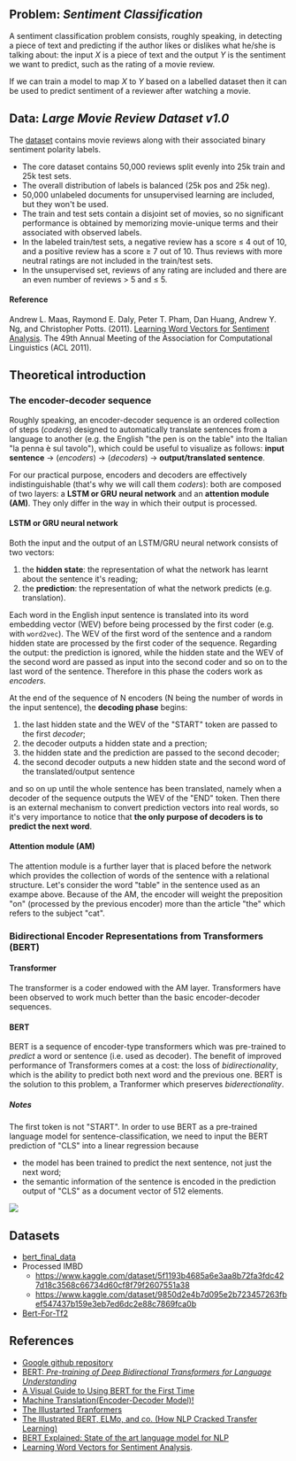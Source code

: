 ## Problem: *Sentiment Classification*

A sentiment classification problem consists, roughly speaking, in detecting a piece of text and predicting if the author likes or dislikes what he/she is talking about: the input *X* is a piece of text and the output *Y* is the sentiment we want to predict, such as the rating of a movie review.

If we can train a model to map *X* to *Y* based on a labelled dataset then it can be used to predict sentiment of a reviewer after watching a movie.


## Data: *Large Movie Review Dataset v1.0*

The [dataset](https://ai.stanford.edu/~amaas/data/sentiment/aclImdb_v1.tar.gz) contains movie reviews along with their associated binary sentiment polarity labels. 

* The core dataset contains 50,000 reviews split evenly into 25k train and 25k test sets. 
* The overall distribution of labels is balanced (25k pos and 25k neg). 
* 50,000 unlabeled documents for unsupervised learning are included, but they won't be used. 
* The train and test sets contain a disjoint set of movies, so no significant performance is obtained by memorizing movie-unique terms and their associated with observed labels.  
* In the labeled train/test sets, a negative review has a score ≤ 4 out of 10, and a positive review has a score ≥ 7 out of 10. Thus reviews with more neutral ratings are not included in the train/test sets. 
* In the unsupervised set, reviews of any rating are included and there are an even number of reviews > 5 and ≤ 5.

#### Reference 
Andrew L. Maas, Raymond E. Daly, Peter T. Pham, Dan Huang, Andrew Y. Ng, and Christopher Potts. (2011). [Learning Word Vectors for Sentiment Analysis](https://ai.stanford.edu/~amaas/papers/wvSent_acl2011.pdf). The 49th Annual Meeting of the Association for Computational Linguistics (ACL 2011).

## Theoretical introduction

### The encoder-decoder sequence

Roughly speaking, an encoder-decoder sequence is an ordered collection of steps (*coders*) designed to automatically translate  sentences from a language to another (e.g. the English "the pen is on the table" into the Italian "la penna è sul tavolo"), which could be useful to visualize as follows: **input sentence** → (*encoders*) → (*decoders*) → **output/translated sentence**. <br>

For our practical purpose, encoders and decoders are effectively indistinguishable (that's why we will call them *coders*): both are composed of two layers: a **LSTM or GRU neural network** and an **attention module (AM)**. They only differ in the way in which their output is processed. 

#### LSTM or GRU neural network
Both the input and the output of an LSTM/GRU neural network consists of two vectors: 
1. the **hidden state**: the representation of what the network has learnt about the sentence it's reading;
2. the **prediction**: the representation of what the network predicts (e.g. translation). 

Each word in the English input sentence is translated into its word embedding vector (WEV) before being processed by the first coder (e.g. with `word2vec`). 
The WEV of the first word of the sentence and a random hidden state are processed by the first coder of the sequence. Regarding the output: the prediction is ignored, while the hidden state and the WEV of the second word are passed as input into the second coder and so on to the last word of the sentence. Therefore in this phase the coders work as *encoders*.

At the end of the sequence of N encoders (N being the number of words in the input sentence), the **decoding phase** begins: 
1. the last hidden state and the WEV of the "START" token are passed to the first *decoder*;
2. the decoder outputs a hidden state and a prection; 
3. the hidden state and the prediction are passed to the second decoder; 
4. the second decoder outputs a new hidden state and the second word of the translated/output sentence

and so on up until the whole sentence has been translated, namely when a decoder of the sequence outputs the WEV of the "END" token. Then there is an external mechanism to convert prediction vectors into real words, so it's very importance to notice that **the only purpose of decoders is to predict the next word**.  

#### Attention module (AM)

The attention module is a further layer that is placed before the network which provides the collection of words of the sentence with a relational structure. Let's consider the word "table" in the sentence used as an exampe above. Because of the AM, the encoder will weight the preposition "on" (processed by the previous encoder) more than the article "the" which refers to the subject "cat". 

### Bidirectional Encoder Representations from Transformers (BERT)

#### Transformer
The transformer is a coder endowed with the AM layer. Transformers have been observed to work much better than the basic encoder-decoder sequences.

#### BERT

BERT is a sequence of encoder-type transformers which was pre-trained to *predict* a word or sentence (i.e. used as decoder). The benefit of improved performance of Transformers comes at a cost: the loss of *bidirectionality*, which is the ability to predict both next word and the previous one. BERT is the solution to this problem, a Tranformer which preserves *biderectionality*.

##### Notes  
The first token is not "START". In order to use BERT as a pre-trained language model for sentence-classification, we need to input the BERT prediction of "CLS" into a linear regression because 
* the model has been trained to predict the next sentence, not just the next word; 
* the semantic information of the sentence is encoded in the prediction output of "CLS" as a document vector of 512 elements.

![](https://github.com/pitmonticone/data-mining-bert/blob/master/images/bert-diagram.png)

## Datasets

* [bert_final_data](https://www.kaggle.com/dataset/c57aa27bcd81c6062bf454a37f1c55a8730a90a69a9e95a49252fbd660befebf)
* Processed IMBD
  * https://www.kaggle.com/dataset/5f1193b4685a6e3aa8b72fa3fdc427d18c3568c66734d60cf8f79f2607551a38
  * https://www.kaggle.com/dataset/9850d2e4b7d095e2b723457263fbef547437b159e3eb7ed6dc2e88c7869fca0b
* [Bert-For-Tf2](https://www.kaggle.com/juanumusic/bert-for-tf2)

## References
* [Google github repository](https://github.com/google-research/bert)
* [BERT: *Pre-training of Deep Bidirectional Transformers for Language Understanding*](https://arxiv.org/abs/1810.04805) 
* [A Visual Guide to Using BERT for the First Time](https://jalammar.github.io/a-visual-guide-to-using-bert-for-the-first-time/)
* [Machine Translation(Encoder-Decoder Model)!](https://medium.com/analytics-vidhya/machine-translation-encoder-decoder-model-7e4867377161)
* [The Illustarted Tranformers](https://jalammar.github.io/illustrated-transformer/)
* [The Illustrated BERT, ELMo, and co. (How NLP Cracked Transfer Learning)](https://jalammar.github.io/illustrated-bert/)
* [BERT Explained: State of the art language model for NLP](https://towardsdatascience.com/bert-explained-state-of-the-art-language-model-for-nlp-f8b21a9b6270)
* [Learning Word Vectors for Sentiment Analysis](https://ai.stanford.edu/~amaas/papers/wvSent_acl2011.pdf). 
